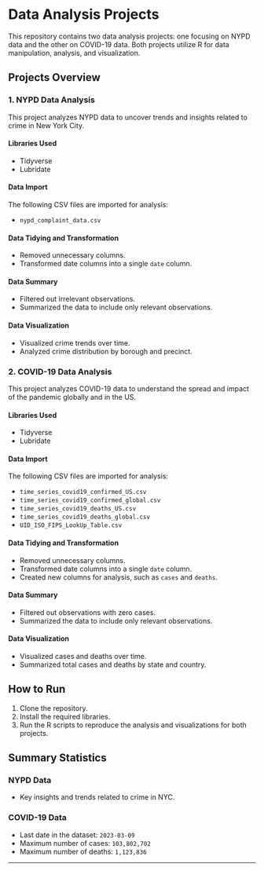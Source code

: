 

# Data Analysis Projects

This repository contains two data analysis projects: one focusing on NYPD data and the other on COVID-19 data. Both projects utilize R for data manipulation, analysis, and visualization.

## Projects Overview

### 1. NYPD Data Analysis

This project analyzes NYPD data to uncover trends and insights related to crime in New York City.

#### Libraries Used

- Tidyverse
- Lubridate

#### Data Import

The following CSV files are imported for analysis:

- `nypd_complaint_data.csv`
#### Data Tidying and Transformation

- Removed unnecessary columns.
- Transformed date columns into a single `date` column.

#### Data Summary

- Filtered out irrelevant observations.
- Summarized the data to include only relevant observations.

#### Data Visualization

- Visualized crime trends over time.
- Analyzed crime distribution by borough and precinct.

### 2. COVID-19 Data Analysis

This project analyzes COVID-19 data to understand the spread and impact of the pandemic globally and in the US.

#### Libraries Used

- Tidyverse
- Lubridate

#### Data Import

The following CSV files are imported for analysis:

- `time_series_covid19_confirmed_US.csv`
- `time_series_covid19_confirmed_global.csv`
- `time_series_covid19_deaths_US.csv`
- `time_series_covid19_deaths_global.csv`
- `UID_ISO_FIPS_LookUp_Table.csv`

#### Data Tidying and Transformation

- Removed unnecessary columns.
- Transformed date columns into a single `date` column.
- Created new columns for analysis, such as `cases` and `deaths`.

#### Data Summary

- Filtered out observations with zero cases.
- Summarized the data to include only relevant observations.

#### Data Visualization

- Visualized cases and deaths over time.
- Summarized total cases and deaths by state and country.

## How to Run

1. Clone the repository.
2. Install the required libraries.
3. Run the R scripts to reproduce the analysis and visualizations for both projects.

## Summary Statistics

### NYPD Data

- Key insights and trends related to crime in NYC.

### COVID-19 Data

- Last date in the dataset: `2023-03-09`
- Maximum number of cases: `103,802,702`
- Maximum number of deaths: `1,123,836`

---
